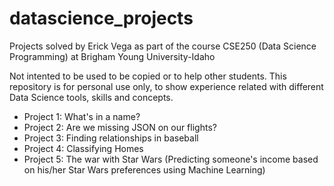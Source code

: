 # datascience_projects

Projects solved by Erick Vega as part of the course CSE250 (Data Science Programming) at Brigham Young University-Idaho

Not intented to be used to be copied or to help other students.
This repository is for personal use only, to show experience related with different Data Science tools, skills and concepts.

- Project 1: What's in a name?
- Project 2: Are we missing JSON on our flights?
- Project 3: Finding relationships in baseball
- Project 4: Classifying Homes
- Project 5: The war with Star Wars (Predicting someone's income based on his/her Star Wars preferences using Machine Learning)
